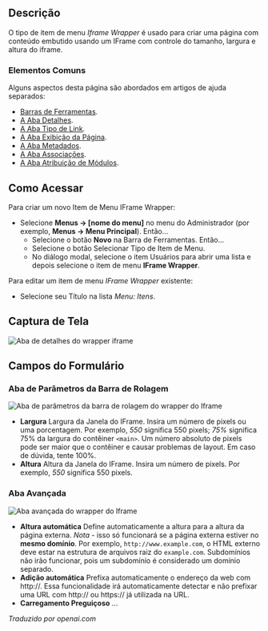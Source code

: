 <!-- Filename: Help4.x:Menu_Item:_Iframe_Wrapper  / Display title: Envoltório de Iframe -->

## Descrição

O tipo de item de menu *Iframe Wrapper* é usado para criar uma página com conteúdo embutido usando um IFrame com controle do tamanho, largura e altura do iframe.

### Elementos Comuns

Alguns aspectos desta página são abordados em artigos de ajuda separados:

* [Barras de Ferramentas](jdocmanual?article=help/common-elements/toolbars).
* [A Aba Detalhes](jdocmanual?article=help/menu-items-common/menu-item-details).
* [A Aba Tipo de Link](jdocmanual?article=help/menu-items-common/menu-item-link-type).
* [A Aba Exibição da Página](jdocmanual?article=help/menu-items-common/menu-item-page-display).
* [A Aba Metadados](jdocmanual?article=help/menu-items-common/menu-item-metadata).
* [A Aba Associações](jdocmanual?article=help/common-elements/edit-associations).
* [A Aba Atribuição de Módulos](jdocmanual?article=help/menu-items-common/menu-item-module-assignment).

## Como Acessar

Para criar um novo Item de Menu IFrame Wrapper:

- Selecione **Menus → \[nome do menu\]** no menu do Administrador
  (por exemplo, **Menus → Menu Principal**). Então...
  - Selecione o botão **Novo** na Barra de Ferramentas. Então...
  - Selecione o botão Selecionar Tipo de Item de Menu.
  - No diálogo modal, selecione o item Usuários para abrir uma lista e depois
    selecione o item de menu **IFrame Wrapper**.

Para editar um item de menu *IFrame Wrapper* existente:

- Selecione seu Título na lista *Menu: Itens*.

## Captura de Tela

![Aba de detalhes do wrapper iframe](../../../ptbr/images/menu-items/wrapper-iframe-wrapper-details-tab.png)

## Campos do Formulário

### Aba de Parâmetros da Barra de Rolagem

![Aba de parâmetros da barra de rolagem do wrapper do Iframe](../../../ptbr/images/menu-items/wrapper-scroll-bar-parameters-tab.png)

- **Largura** Largura da Janela do IFrame. Insira um número de pixels ou uma
  porcentagem. Por exemplo, *550* significa 550 pixels; *75%* significa 75% da
  largura do contêiner `<main>`. Um número absoluto de pixels pode ser maior que
  o contêiner e causar problemas de layout. Em caso de dúvida, tente 100%.
- **Altura** Altura da Janela do IFrame. Insira um número de pixels. Por exemplo,
  *550* significa 550 pixels.

### Aba Avançada

![Aba avançada do wrapper do Iframe](../../../ptbr/images/menu-items/wrapper-advanced-tab.png)

- **Altura automática** Define automaticamente a altura para a altura da página externa.
  *Nota* - isso só funcionará se a página externa estiver no **mesmo
  domínio**. Por exemplo, `http://www.example.com`, o HTML externo deve
  estar na estrutura de arquivos raiz do `example.com`. Subdomínios não irão
  funcionar, pois um subdomínio é considerado um domínio separado.
- **Adição automática** Prefixa automaticamente o endereço da web com http://. Essa
  funcionalidade irá automaticamente detectar e não prefixar uma URL com http:// ou
  https:// já utilizada na URL.
- **Carregamento Preguiçoso** ...

*Traduzido por openai.com*

